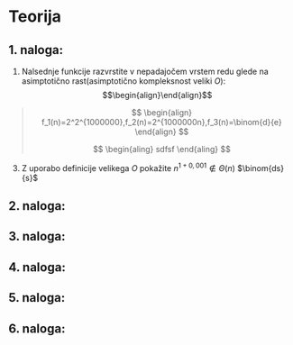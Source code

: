 # Teorija
## 1. naloga:
1. Nalsednje funkcije razvrstite v nepadajočem vrstem redu glede na asimptotično rast(asimptotično kompleksnost veliki $O$):
$$\begin{align}\end{align}$$


>$$
>\begin{align}
>f_1(n)=2^2^{1000000},f_2(n)=2^{1000000n},f_3(n)=\binom{d}{e}
>\end{align}
>$$
>
>$$
>\begin{aling}
sdfsf
>\end{aling}
>$$
3. Z uporabo definicije velikega $O$ pokažite $n^{1+0,001}\notin \Theta (n)$
$\binom{ds}{s}$
## 2. naloga:
## 3. naloga:
## 4. naloga:
## 5. naloga:
## 6. naloga: